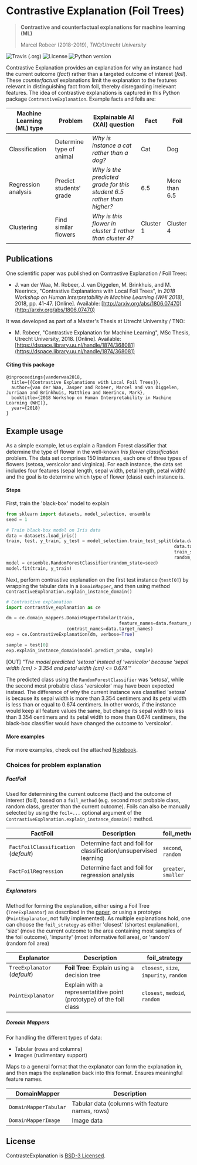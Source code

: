 # Contrastive Explanation (Foil Trees)
> **Contrastive and counterfactual explanations for machine learning (ML)**
> 
> Marcel Robeer (2018-2019), *TNO/Utrecht University*

![Travis (.org)](https://img.shields.io/travis/MarcelRobeer/ContrastiveExplanation?style=flat-square) ![License](https://img.shields.io/github/license/marcelrobeer/ContrastiveExplanation?style=flat-square) ![Python version](https://img.shields.io/badge/python-3.6%20%7C%203.7-blue?style=flat-square)

Contrastive Explanation provides an explanation for why an instance had the current outcome (*fact*) rather than a targeted outcome of interest (*foil*). These *counterfactual* explanations limit the explanation to the features relevant in distinguishing fact from foil, thereby disregarding irrelevant features. The idea of contrastive explanations is captured in this Python package `ContrastiveExplanation`. Example facts and foils are:

Machine Learning (ML) type | Problem | Explainable AI (XAI) question | Fact | Foil
---|---|---|---|---
Classification | Determine type of animal | *Why is instance a cat rather than a dog?* | Cat | Dog
Regression analysis | Predict students' grade | *Why is the predicted grade for this student 6.5 rather than higher?* | 6.5 | More than 6.5 
Clustering | Find similar flowers | *Why is this flower in cluster 1 rather than cluster 4?* | Cluster 1 | Cluster 4

## Publications
One scientific paper was published on Contrastive Explanation / Foil Trees:
* J. van der Waa, M. Robeer, J. van Diggelen, M. Brinkhuis, and M. Neerincx, "Contrastive Explanations with Local Foil Trees", in _2018 Workshop on Human Interpretability in Machine Learning (WHI 2018)_, 2018, pp. 41-47. \[Online\]. Available: [http://arxiv.org/abs/1806.07470](http://arxiv.org/abs/1806.07470)

It was developed as part of a Master's Thesis at Utrecht University / TNO:
*  M. Robeer, "Contrastive Explanation for Machine Learning", MSc Thesis, Utrecht University, 2018. \[Online\]. Available: [https://dspace.library.uu.nl/handle/1874/368081](https://dspace.library.uu.nl/handle/1874/368081)

#### Citing this package
```
@inproceedings{vanderwaa2018,
  title={{Contrastive Explanations with Local Foil Trees}},
  author={van der Waa, Jasper and Robeer, Marcel and van Diggelen, Jurriaan and Brinkhuis, Matthieu and Neerincx, Mark},
  booktitle={2018 Workshop on Human Interpretability in Machine Learning (WHI)},
  year={2018}
}
```

## Example usage
As a simple example, let us explain a Random Forest classifier that determine the type of flower in the well-known *Iris flower classification* problem. The data set comprises 150 instances, each one of three types of flowers (setosa, versicolor and virginica). For each instance, the data set includes four features (sepal length, sepal width, petal length, petal width) and the goal is to determine which type of flower (class) each instance is.

#### Steps
First, train the 'black-box' model to explain
```python
from sklearn import datasets, model_selection, ensemble
seed = 1

# Train black-box model on Iris data
data = datasets.load_iris()
train, test, y_train, y_test = model_selection.train_test_split(data.data, 
                                                                data.target, 
                                                                train_size=0.80, 
                                                                random_state=seed)
model = ensemble.RandomForestClassifier(random_state=seed)
model.fit(train, y_train)
```

Next, perform contrastive explanation on the first test instance (`test[0]`) by wrapping the tabular data in a `DomainMapper`, and then using method `ContrastiveExplanation.explain_instance_domain()`
```python
# Contrastive explanation
import contrastive_explanation as ce

dm = ce.domain_mappers.DomainMapperTabular(train, 
                                           feature_names=data.feature_names,
					   contrast_names=data.target_names)
exp = ce.ContrastiveExplanation(dm, verbose=True)

sample = test[0]
exp.explain_instance_domain(model.predict_proba, sample)
```
[OUT] *"The model predicted 'setosa' instead of 'versicolor' because 'sepal width (cm) > 3.354 and petal width (cm) <= 0.674'"*

The predicted class using the `RandomForestClassifier` was 'setosa', while the second most probable class 'versicolor' may have been expected instead. The difference of why the current instance was classified 'setosa' is because its sepal width is more than 3.354 centimers and its petal width is less than or equal to 0.674 centimers. In other words, if the instance would keep all feature values the same, but change its sepal width to less than 3.354 centimers and its petal width to more than 0.674 centimers, the black-box classifier would have changed the outcome to 'versicolor'.

#### More examples
For more examples, check out the attached [Notebook](https://nbviewer.jupyter.org/github/MarcelRobeer/ContrastiveExplanation/blob/master/Contrastive%20explanation%20-%20example%20usage.ipynb).

### Choices for problem explanation
##### FactFoil
Used for determining the current outcome (fact) and the outcome of interest (foil), based on a `foil_method` (e.g. second most probable class, random class, greater than the current outcome). Foils can also be manually selected by using the `foil=...` optional argument of the `ContrastiveExplanation.explain_instance_domain()` method.

FactFoil | Description | foil_method
---------|-------------|---
`FactFoilClassification` (*default*) | Determine fact and foil for classification/unsupervised learning | `second`, `random`
`FactFoilRegression` | Determine fact and foil for regression analysis | `greater`, `smaller`

##### Explanators
Method for forming the explanation, either using a Foil Tree (`TreeExplanator`) as described in the [paper](http://arxiv.org/abs/1806.07470), or using a prototype (`PointExplanator`, not fully implemented). As multiple explanations hold, one can choose the `foil_strategy` as either 'closest' (shortest explanation), 'size' (move the current outcome to the area containing most samples of the foil outcome), 'impurity' (most informative foil area), or 'random' (random foil area)

Explanator | Description | foil_strategy
-----------|-------------|---
`TreeExplanator` (*default*) | __Foil Tree__: Explain using a decision tree  | `closest`, `size`, `impurity`, `random`
`PointExplanator` | Explain with a representatitive point (prototype) of the foil class | `closest`, `medoid`, `random`

##### Domain Mappers
For handling the different types of data:
- Tabular (rows and columns)
- Images (rudimentary support)

Maps to a general format that the explanator can form the explanation in, and then maps the explanation back into this format. Ensures meaningful feature names.

DomainMapper | Description
-------------|-------------
`DomainMapperTabular` | Tabular data (columns with feature names, rows)
`DomainMapperImage` | Image data

## License
ContrasteExplanation is [BSD-3 Licensed](https://github.com/MarcelRobeer/ContrastiveExplanation/blob/master/LICENSE).
